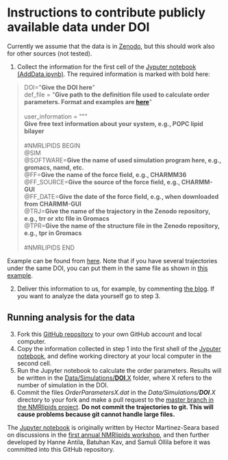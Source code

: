 # Instructions to contribute publicly available data under DOI

Currently we assume that the data is in [Zenodo](www.zenodo.org), but this
should work also for other sources (not tested).

1. Collect the information for the first cell of the [Jyputer notebook (AddData.ipynb)](https://github.com/NMRLipids/NMRlipidsVIpolarizableFFs/blob/master/DataContribtionScripts/AddData.ipynb).
The required information is marked with bold here:

>DOI="**Give the DOI here**" \
>def_file  = "**Give path to the definition file used to calculate order parameters. Format and examples are [here](https://github.com/NMRLipids/MATCH/tree/master/scripts/orderParm_defs)**" \
> \
>user_information = """ \
>**Give free text information about your system, e.g., POPC lipid bilayer** \
> \
>#NMRLIPIDS BEGIN \
>@SIM \
>@SOFTWARE=**Give the name of used simulation program here, e.g., gromacs, namd, etc.** \
>@FF=**Give the name of the force field, e.g., CHARMM36** \
>@FF_SOURCE=**Give the source of the force field, e.g., CHARMM-GUI** \
>@FF_DATE=**Give the date of the force field, e.g., when downloaded from CHARMM-GUI** \
>@TRJ=**Give the name of the trajectory in the Zenodo repository, e.g., trr or xtc file in Gromacs** \
>@TPR=**Give the name of the structure file in the Zenodo repository, e.g., tpr in Gromacs** \
> \
>#NMRLIPIDS END

Example can be found from [here](https://github.com/NMRLipids/NMRlipidsVIpolarizableFFs/blob/master/DataContribtionScripts/exampleDATAnamdPOPC.txt). 
Note that if you have several trajectories under the same DOI, you can put them in the same file 
as shown in [this example](https://github.com/NMRLipids/NMRlipidsVIpolarizableFFs/blob/master/DataContribtionScripts/exampleDATAmultipleTRAJS.txt).

2. Deliver this information to us, for example, by commenting [the blog]().
If you want to analyze the data yourself go to step 3.

## Running analysis for the data

3. Fork this [GitHub repository](https://github.com/NMRLipids/NMRlipidsVIpolarizableFFs) to your own GitHub account and local computer.
4. Copy the information collected in step 1 into the first shell of
the [Jyputer notebook](https://github.com/NMRLipids/NMRlipidsVIpolarizableFFs/blob/master/DataContribtionScripts/AddData.ipynb),
and define working directory at your local computer in the second cell.
5. Run the Jupyter notebook to calculate the order parameters. 
Results will be written in the [Data/Simulations/**DOI**.X](https://github.com/NMRLipids/NMRlipidsVIpolarizableFFs/tree/master/Data/Simulations)
folder, where X refers to the number of simulation in the DOI.
6. Commit the files *OrderParametersX.dat* in the *Data/Simulations/**DOI**.X* directory to your fork
and make a pull request to the [master branch in the NMRlipids project](https://github.com/NMRLipids/NMRlipidsVIpolarizableFFs).
**Do not commit the trajectories to git. This will cause problems because git cannot handle large files.**

The [Jupyter notebook](https://github.com/NMRLipids/NMRlipidsVIpolarizableFFs/blob/master/DataContribtionScripts/AddData.ipynb) is originally written by Hector Martinez-Seara based on discussions in the [first annual NMRlipids workshop](https://nmrlipids.blogspot.com/2019/05/the-first-annual-nmrlipids-workshop.html), and then further developed by Hanne Antila, Batuhan Kav, and Samuli Ollila before it was committed into this GitHub repository.